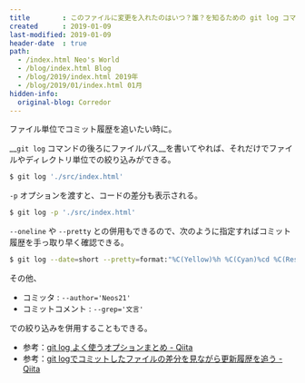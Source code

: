```yaml
---
title        : このファイルに変更を入れたのはいつ？誰？を知るための git log コマンド
created      : 2019-01-09
last-modified: 2019-01-09
header-date  : true
path:
  - /index.html Neo's World
  - /blog/index.html Blog
  - /blog/2019/index.html 2019年
  - /blog/2019/01/index.html 01月
hidden-info:
  original-blog: Corredor
---
```


ファイル単位でコミット履歴を追いたい時に。

__`git log` コマンドの後ろにファイルパス__を書いてやれば、それだけでファイルやディレクトリ単位での絞り込みができる。

```bash
$ git log './src/index.html'
```

`-p` オプションを渡すと、コードの差分も表示される。

```bash
$ git log -p './src/index.html'
```

`--oneline` や `--pretty` との併用もできるので、次のように指定すればコミット履歴を手っ取り早く確認できる。

```bash
$ git log --date=short --pretty=format:"%C(Yellow)%h %C(Cyan)%cd %C(Reset)%s %C(Blue)[%cn]%C(Red)%d" './src/index.html'
```

その他、

- コミッタ : `--author='Neos21'`
- コミットコメント : `--grep='文言'`

での絞り込みを併用することもできる。

- 参考：[git log よく使うオプションまとめ - Qiita](https://qiita.com/take4s5i/items/15d8648405f4e7ea3039)
- 参考：[git logでコミットしたファイルの差分を見ながら更新履歴を追う - Qiita](https://qiita.com/pugiemonn/items/c3290155e4fe4d18bc28)
